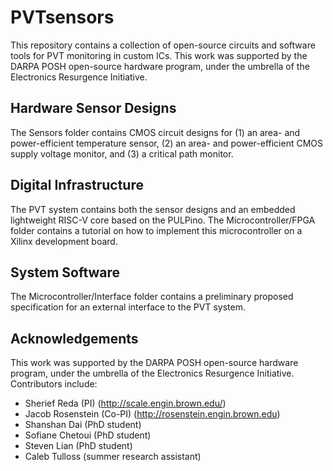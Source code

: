 # PVTsensors
This repository contains a collection of open-source circuits and software tools for PVT monitoring in custom ICs. This work was supported by the DARPA POSH open-source hardware program, under the umbrella of the Electronics Resurgence Initiative. 

## Hardware Sensor Designs
The Sensors folder contains CMOS circuit designs for (1) an area- and power-efficient temperature sensor, (2) an area- and power-efficient CMOS supply voltage monitor, and (3) a critical path monitor.

## Digital Infrastructure
The PVT system contains both the sensor designs and an embedded lightweight RISC-V core based on the PULPino. The Microcontroller/FPGA folder contains a tutorial on how to implement this microcontroller on a Xilinx development board.

## System Software
The Microcontroller/Interface folder contains a preliminary proposed specification for an external interface to the PVT system.

## Acknowledgements
This work was supported by the DARPA POSH open-source hardware program, under the umbrella of the Electronics Resurgence Initiative. Contributors include:

- Sherief Reda (PI)   (http://scale.engin.brown.edu/)
- Jacob Rosenstein (Co-PI)   (http://rosenstein.engin.brown.edu)
- Shanshan Dai (PhD student)
- Sofiane Chetoui (PhD student)
- Steven Lian (PhD student)
- Caleb Tulloss (summer research assistant)
